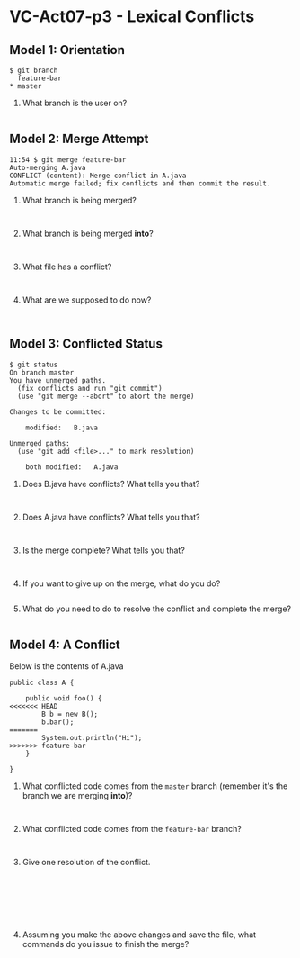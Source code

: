 # VC-Act07-p3 - Lexical Conflicts

## Model 1: Orientation

```
$ git branch
  feature-bar
* master
```

1. What branch is the user on?

    ```

    ```


## Model 2: Merge Attempt

```
11:54 $ git merge feature-bar
Auto-merging A.java
CONFLICT (content): Merge conflict in A.java
Automatic merge failed; fix conflicts and then commit the result.
```

1. What branch is being merged?

    ```


    ```

2. What branch is being merged **into**?

    ```


    ```

3. What file has a conflict?

    ```


    ```

4. What are we supposed to do now?

    ```


    ```

## Model 3: Conflicted Status

```
$ git status
On branch master
You have unmerged paths.
  (fix conflicts and run "git commit")
  (use "git merge --abort" to abort the merge)

Changes to be committed:

	modified:   B.java

Unmerged paths:
  (use "git add <file>..." to mark resolution)

	both modified:   A.java
```

1. Does B.java have conflicts? What tells you that?

    ```


    ```

2. Does A.java have conflicts? What tells you that?

    ```


    ```

3. Is the merge complete? What tells you that?

    ```


    ```

4. If you want to give up on the merge, what do you do?

    ```

    ```

5. What do you need to do to resolve the conflict and complete the merge?

    ```

    ```

## Model 4: A Conflict

Below is the contents of A.java

```
public class A {

	public void foo() {
<<<<<<< HEAD
		B b = new B();
		b.bar();
=======
		System.out.println("Hi");
>>>>>>> feature-bar
	}

}
```

1. What conflicted code comes from the `master` branch (remember it's the branch we are merging **into**)?

    ```


    ```

2. What conflicted code comes from the `feature-bar` branch?

    ```


    ```

3. Give one resolution of the conflict.

    ```







    ```

4. Assuming you make the above changes and save the file, what commands do you issue to finish the merge?

    ```



    ```

